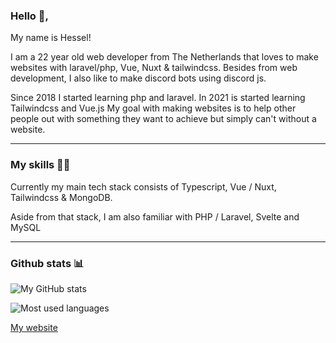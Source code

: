 ### Hello 👋, 

My name is Hessel!

I am a 22 year old web developer from The Netherlands that loves to make websites with laravel/php, Vue, Nuxt & tailwindcss.
Besides from web development, I also like to make discord bots using discord js.

Since 2018 I started learning php and laravel. In 2021 is started learning Tailwindcss and Vue.js 
My goal with making websites is to help other people out with something they want to achieve
but simply can't without a website.

-------------------------


### My skills 👨‍💻

Currently my main tech stack consists of Typescript, Vue / Nuxt, Tailwindcss & MongoDB.

Aside from that stack, I am also familiar with PHP / Laravel, Svelte and MySQL

-------------------------

### Github stats 📊
![My GitHub stats](https://github-readme-stats.vercel.app/api?username=Heesel&show_icons=true&theme=transparent) 

![Most used languages](https://github-readme-stats.vercel.app/api/top-langs/?username=Heesel&layout=compact&theme=transparent)

[My website](https://www.hesselp.dev/)
